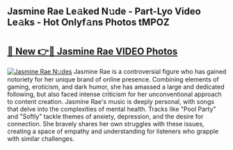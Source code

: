 ## Jasmine Rae Le𝚊ked N𝚞de - Part-Lyo Video Le𝚊ks - Hot Onlyf𝚊ns Photos tMPOZ

# <h2><a href="http://ac53880.deff.icu/?id=Jasmine+Rae">🔗 New 👉🔴 Jasmine Rae VIDEO Photos</a></h2>

[![Jasmine Rae N𝚞des](https://i.imgur.com/rIISA9y.gif)](http://ac53880.deff.icu/?id=Jasmine+Rae)
Jasmine Rae is a controversial figure who has gained notoriety for her unique brand of online presence. Combining elements of gaming, eroticism, and dark humor, she has amassed a large and dedicated following, but also faced intense criticism for her unconventional approach to content creation. Jasmine Rae's music is deeply personal, with songs that delve into the complexities of mental health. Tracks like "Pool Party" and "Softly" tackle themes of anxiety, depression, and the desire for connection. She bravely shares her own struggles with these issues, creating a space of empathy and understanding for listeners who grapple with similar challenges.
